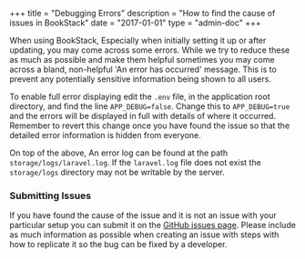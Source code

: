 +++
title = "Debugging Errors"
description = "How to find the cause of issues in BookStack"
date = "2017-01-01"
type = "admin-doc"
+++

When using BookStack, Especially when initially setting it up or after updating, you may come across some errors. While we try to reduce these as much as possible and make them helpful sometimes you may come across a bland, non-helpful 'An error has occurred' message. This is to prevent any potentially sensitive information being shown to all users.

To enable full error displaying edit the `.env` file, in the application root directory, and find the line `APP_DEBUG=false`. Change this to `APP_DEBUG=true` and the errors will be displayed in full with details of where it occurred. Remember to revert this change once you have found the issue so that the detailed error information is hidden from everyone.

On top of the above, An error log can be found at the path `storage/logs/laravel.log`. If the `laravel.log` file does not exist the `storage/logs` directory may not be writable by the server.

### Submitting Issues

If you have found the cause of the issue and it is not an issue with your particular setup you can submit it on the [GitHub issues page](https://github.com/BookStackApp/BookStack/issues). Please include as much information as possible when creating an issue with steps with how to replicate it so the bug can be fixed by a developer.
